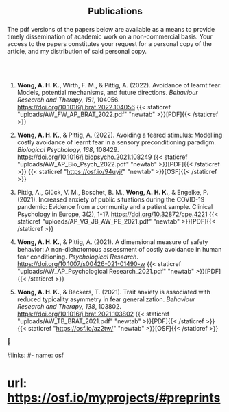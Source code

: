 ## **<p style="text-align: center;">Publications</p>**

The pdf versions of the papers below are available as a means to provide timely dissemination of academic work on a non-commercial basis. Your access to the papers constitutes your request for a personal copy of the article, and my distribution of said personal copy.

<br/><br/>











1. **Wong, A. H. K.**, Wirth, F. M., & Pittig, A. (2022). Avoidance of learnt fear: Models, potential mechanisms, and future directions. *Behaviour Research and Therapy, 151*, 104056. https://doi.org/10.1016/j.brat.2022.104056  {{< staticref "uploads/AW_FW_AP_BRAT_2022.pdf" "newtab" >}}[PDF]{{< /staticref >}}

2. **Wong, A. H. K.**, & Pittig, A. (2022).  Avoiding a feared stimulus: Modelling costly avoidance of learnt fear in a sensory preconditioning paradigm. *Biological Psychology, 168*, 108429. https://doi.org/10.1016/j.biopsycho.2021.108249 {{< staticref "uploads/AW_AP_Bio_Psych_2022.pdf" "newtab" >}}[PDF]{{< /staticref >}}  {{< staticref "https://osf.io/94uyj/" "newtab" >}}[OSF]{{< /staticref >}}

3. Pittig, A., Glück, V. M., Boschet, B. M., **Wong, A. H. K.**, & Engelke, P. (2021). Increased anxiety of public situations during the COVID-19 pandemic: Evidence from a community and a patient sample. Clinical Psychology in Europe, 3(2), 1-17. https://doi.org/10.32872/cpe.4221 {{< staticref "uploads/AP_VG_JB_AW_PE_2021.pdf" "newtab" >}}[PDF]{{< /staticref >}}

4. **Wong, A. H. K.**, & Pittig, A. (2021). A dimensional measure of safety behavior: A non-dichotomous assessment of costly avoidance in human fear conditioning. *Psychological Research*. https://doi.org/10.1007/s00426-021-01490-w {{< staticref "uploads/AW_AP_Psychological Research_2021.pdf" "newtab" >}}[PDF]{{< /staticref >}}

5. **Wong, A. H. K.**, & Beckers, T. (2021). Trait anxiety is associated with reduced typicality asymmetry in fear generalization. *Behaviour Research and Therapy, 138*, 103802. https://doi.org/10.1016/j.brat.2021.103802 {{< staticref "uploads/AW_TB_BRAT_2021.pdf" "newtab" >}}[PDF]{{< /staticref >}} {{< staticref "https://osf.io/az2tw/" "newtab" >}}[OSF]{{< /staticref >}}




:thinking:


#links: 
#- name: osf
#  url: https://osf.io/myprojects/#preprints